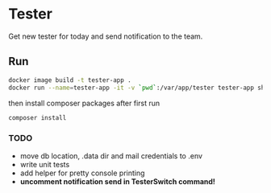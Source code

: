 # Tester

Get new tester for today and send notification to the team.

## Run

```bash
docker image build -t tester-app .
docker run --name=tester-app -it -v `pwd`:/var/app/tester tester-app sh
```

then install composer packages after first run

```bash
composer install
```

### TODO

* move db location, .data dir and mail credentials to .env
* write unit tests
* add helper for pretty console printing
* __uncomment notification send in TesterSwitch command!__
